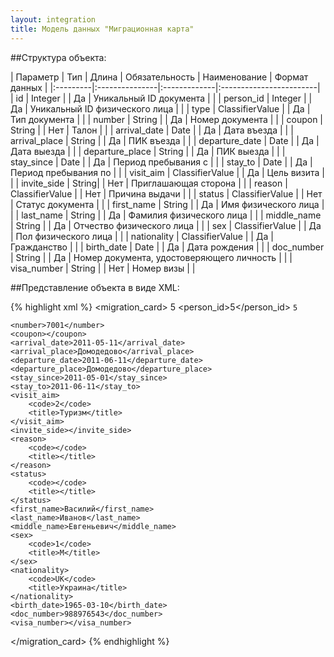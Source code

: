 ```yaml
---
layout: integration
title: Модель данных "Миграционная карта"
---
```


##Структура объекта:

| Параметр | Тип | Длина | Обязательность | Наименование | Формат данных |
|:---------|:---------------|:-------------|:------------------------|
| id | Integer | | Да | Уникальный ID документа | |
| person_id | Integer | | Да | Уникальный ID физического лица | |
| type | ClassifierValue | | Да | Тип документа | |
| number | String | | Да | Номер документа | |
| coupon | String | | Нет | Талон | |
| arrival_date | Date | | Да | Дата въезда | |
| arrival_place | String | | Да | ПИК въезда | |
| departure_date | Date | | Да | Дата выезда | |
| departure_place | String | | Да | ПИК выезда | |
| stay_since | Date | | Да | Период пребывания с | |
| stay_to | Date | | Да | Период пребывания по | |
| visit_aim | ClassifierValue | | Да | Цель визита | |
| invite_side | String| | Нет | Приглашающая сторона | |
| reason | ClassifierValue | | Нет | Причина выдачи | |
| status | ClassifierValue | | Нет | Статус документа | |
| first_name | String | | Да | Имя физического лица | |
| last_name | String | | Да | Фамилия физического лица | |
| middle_name | String | | Да | Отчество физического лица | |
| sex | ClassifierValue | | Да | Пол физического лица | |
| nationality | ClassifierValue | | Да | Гражданство | |
| birth_date | Date | | Да | Дата рождения | |
| doc_number | String | | Да | Номер документа, удостоверяющего личность | |
| visa_number | String | | Нет | Номер визы | |


##Представление объекта в виде XML:

{% highlight xml %}
<migration_card>
    <id>5</id>
    <person_id>5</person_id>
    <type>
        <code>5</code>
        <title></title>
    </type>

    <number>7001</number>
    <coupon></coupon>
    <arrival_date>2011-05-11</arrival_date>
    <arrival_place>Домодедово</arrival_place>
    <departure_date>2011-06-11</departure_date>
    <departure_place>Домодедово</departure_place>
    <stay_since>2011-05-01</stay_since>
    <stay_to>2011-06-11</stay_to>
    <visit_aim>
        <code>2</code>
        <title>Туризм</title>
    </visit_aim>
    <invite_side></invite_side>
    <reason>
        <code></code>
        <title></title>
    </reason>
    <status>
        <code></code>
        <title></title>
    </status>
    <first_name>Василий</first_name>
    <last_name>Иванов</last_name>
    <middle_name>Евгеньевич</middle_name>
    <sex>
        <code>1</code>
        <title>М</title>
    </sex>
    <nationality>
        <code>UK</code>
        <title>Украина</title>
    </nationality>
    <birth_date>1965-03-10</birth_date>
    <doc_number>988976543</doc_number>
    <visa_number></visa_number>
</migration_card>
{% endhighlight %}

